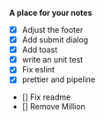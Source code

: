 **A place for your notes**

- [x] Adjust the footer
- [x] Add submit dialog
- [x] Add toast
- [x] write an unit test
- [x] Fix eslint
- [x] prettier and pipeline
- [] Fix readme
- [] Remove Million
